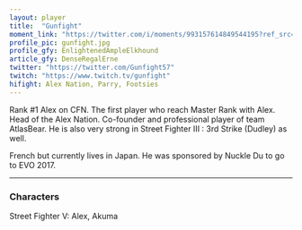 ```yaml
---
layout: player
title:  "Gunfight"
moment_link: "https://twitter.com/i/moments/993157614849544195?ref_src=twsrc%5Etfw"
profile_pic: gunfight.jpg
profile_gfy: EnlightenedAmpleElkhound
article_gfy: DenseRegalErne
twitter: "https://twitter.com/Gunfight57"
twitch: "https://www.twitch.tv/gunfight"
hifight: Alex Nation, Parry, Footsies
---
```


Rank #1 Alex on CFN. The first player who reach Master Rank with Alex.
Head of the Alex Nation. Co-founder and professional player of team AtlasBear. 
He is also very strong in Street Fighter III : 3rd Strike (Dudley) as well.

French but currently lives in Japan. 
He was sponsored by Nuckle Du to go to EVO 2017.

<hr/>

<h3>Characters</h3>

Street Fighter V: Alex, Akuma